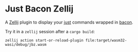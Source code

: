 # Just Bacon Zellij

A [Zellij](https://zellij.dev/) plugin to display your [just](https://github.com/casey/just) commands wrapped in
[bacon](https://github.com/Canop/bacon).

Try it in a `zellij` session after a `cargo build`:
```
zellij action start-or-reload-plugin file:target/wasm32-wasi/debug/jbz.wasm
```
